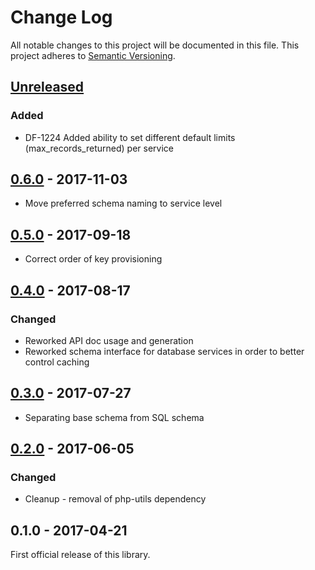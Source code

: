 # Change Log
All notable changes to this project will be documented in this file.
This project adheres to [Semantic Versioning](http://semver.org/).

## [Unreleased]
### Added
- DF-1224 Added ability to set different default limits (max_records_returned) per service

## [0.6.0] - 2017-11-03
- Move preferred schema naming to service level

## [0.5.0] - 2017-09-18
- Correct order of key provisioning

## [0.4.0] - 2017-08-17
### Changed
- Reworked API doc usage and generation
- Reworked schema interface for database services in order to better control caching

## [0.3.0] - 2017-07-27
- Separating base schema from SQL schema

## [0.2.0] - 2017-06-05
### Changed
- Cleanup - removal of php-utils dependency

## 0.1.0 - 2017-04-21
First official release of this library.

[Unreleased]: https://github.com/dreamfactorysoftware/df-firebird/compare/0.6.0...HEAD
[0.6.0]: https://github.com/dreamfactorysoftware/df-firebird/compare/0.5.0...0.6.0
[0.5.0]: https://github.com/dreamfactorysoftware/df-firebird/compare/0.4.0...0.5.0
[0.4.0]: https://github.com/dreamfactorysoftware/df-firebird/compare/0.3.0...0.4.0
[0.3.0]: https://github.com/dreamfactorysoftware/df-firebird/compare/0.2.0...0.3.0
[0.2.0]: https://github.com/dreamfactorysoftware/df-firebird/compare/0.1.0...0.2.0
